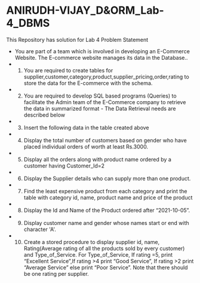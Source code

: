 # ANIRUDH-VIJAY_D&ORM_Lab-4_DBMS
This Repository has solution for Lab 4 Problem Statement
* You are part of a team which is involved in developing an E-Commerce Website. The E-commerce website manages its data in the Database..
* 1) You are required to create tables for supplier,customer,category,product,supplier_pricing,order,rating to store the data for the E-commerce with the schema.
* 2) You are required to develop SQL based programs (Queries) to facilitate the Admin team of the E-Commerce company to retrieve the data in summarized format - The Data Retrieval needs are described below
* 3) Insert the following data in the table created above
* 4) Display the total number of customers based on gender who have placed individual orders of worth at least Rs.3000.
* 5) Display all the orders along with product name ordered by a customer having Customer_Id=2
* 6) Display the Supplier details who can supply more than one product.
* 7) Find the least expensive product from each category and print the table with category id, name, product name and price of the product
* 8) Display the Id and Name of the Product ordered after “2021-10-05”.
* 9) Display customer name and gender whose names start or end with character 'A'.
* 10) Create a stored procedure to display supplier id, name, Rating(Average rating of all the products sold by every customer) and Type_of_Service. For Type_of_Service, If rating =5, print “Excellent Service”,If rating >4 print “Good Service”, If rating >2 print “Average Service” else print “Poor Service”. Note that there should be one rating per supplier.

